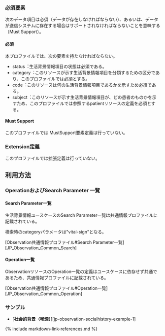 
### 必須要素

次のデータ項目は必須（データが存在しなければならない）、あるいは、データが送信システムに存在する場合はサポートされなければならないことを意味する（Must Support）。

#### 必須
本プロファイルでは、次の要素を持たなければならない。

- status︓生活背景情報項目の状態は必須である。
- category︓このリソースが示す生活背景情報項目を分類するための区分であり、このプロファイルでは必須とする。
- code︓このリソースは何の生活背景情報項目であるかを示すため必須である。
- subject︓このリソースが示す生活背景情報項目が、どの患者のものかを示すため、このプロファイルでは参照するpatientリソースの定義を必須とする。

#### Must Support
このプロファイルでは MustSupport要素定義は行っていない。

### Extension定義
このプロファイルでは拡張定義は行っていない。

## 利用方法

### OperationおよびSearch Parameter 一覧

#### Search Parameter一覧

生活背景情報ユースケースのSearch Parameter一覧は共通情報プロファイルに記載されている。

検索時のcategoryパラメータは"vital-sign"となる。

[Observation共通情報プロファイル#Search Parameter一覧][JP_Observation_Common_Search]

#### Operation一覧

ObservationリソースのOperation一覧の定義はユースケースに依存せず共通であるため、共通情報プロファイルに記載されている。

[Observation共通情報プロファイル#Operation一覧][JP_Observation_Common_Operation]

### サンプル

* [**社会的背景（喫煙）**][jp-observation-socialhistory-example-1]

{% include markdown-link-references.md %}

